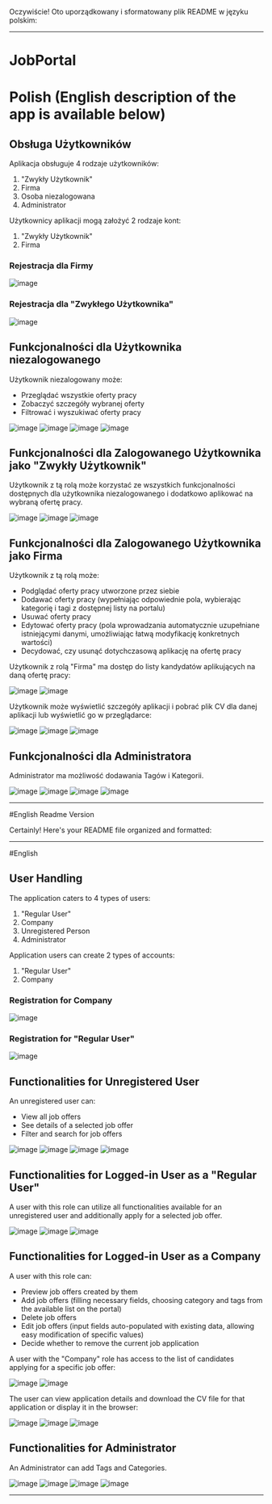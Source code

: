 Oczywiście! Oto uporządkowany i sformatowany plik README w języku polskim:

---

# JobPortal
# Polish (English description of the app is available below)
## Obsługa Użytkowników

Aplikacja obsługuje 4 rodzaje użytkowników:
1) "Zwykły Użytkownik"
2) Firma
3) Osoba niezalogowana
4) Administrator

Użytkownicy aplikacji mogą założyć 2 rodzaje kont:
1) "Zwykły Użytkownik"
2) Firma

### Rejestracja dla Firmy

![image](https://github.com/MarszalekPiotr/JobPortal/assets/97695701/dd7924e7-4516-4df1-b2bb-9b28c7cda128)

### Rejestracja dla "Zwykłego Użytkownika"

![image](https://github.com/MarszalekPiotr/JobPortal/assets/97695701/87a164ca-ba26-499f-bc84-090bf7edef75)

## Funkcjonalności dla Użytkownika niezalogowanego

Użytkownik niezalogowany może:
- Przeglądać wszystkie oferty pracy
- Zobaczyć szczegóły wybranej oferty
- Filtrować i wyszukiwać oferty pracy

![image](https://github.com/MarszalekPiotr/JobPortal/assets/97695701/f8b8bca9-8dc0-43c3-8375-532fcd9f3296)
![image](https://github.com/MarszalekPiotr/JobPortal/assets/97695701/9138e37d-fa18-4072-a518-d4c9441796e0)
![image](https://github.com/MarszalekPiotr/JobPortal/assets/97695701/37676e5e-c146-4928-9392-3b2945e2e0fd)
![image](https://github.com/MarszalekPiotr/JobPortal/assets/97695701/35df09c5-70f8-4b4e-9607-94ba630a19ff)

## Funkcjonalności dla Zalogowanego Użytkownika jako "Zwykły Użytkownik"

Użytkownik z tą rolą może korzystać ze wszystkich funkcjonalności dostępnych dla użytkownika niezalogowanego i dodatkowo aplikować na wybraną ofertę pracy.

![image](https://github.com/MarszalekPiotr/JobPortal/assets/97695701/9ba69b60-435f-4f64-9bff-6b3e18735e5d)
![image](https://github.com/MarszalekPiotr/JobPortal/assets/97695701/12f9809d-4a56-486d-9e5b-fe85a40f2bec)
![image](https://github.com/MarszalekPiotr/JobPortal/assets/97695701/0eafcdfc-4538-46b5-a29c-a65515da2426)

## Funkcjonalności dla Zalogowanego Użytkownika jako Firma

Użytkownik z tą rolą może:
- Podglądać oferty pracy utworzone przez siebie
- Dodawać oferty pracy (wypełniając odpowiednie pola, wybierając kategorię i tagi z dostępnej listy na portalu)
- Usuwać oferty pracy
- Edytować oferty pracy (pola wprowadzania automatycznie uzupełniane istniejącymi danymi, umożliwiając łatwą modyfikację konkretnych wartości)
- Decydować, czy usunąć dotychczasową aplikację na ofertę pracy

Użytkownik z rolą "Firma" ma dostęp do listy kandydatów aplikujących na daną ofertę pracy:

![image](https://github.com/MarszalekPiotr/JobPortal/assets/97695701/99d567e5-f59e-429c-8ab1-9a661919daa9)
![image](https://github.com/MarszalekPiotr/JobPortal/assets/97695701/ab2cdf68-e504-4268-8e13-7629e39905b0)

Użytkownik może wyświetlić szczegóły aplikacji i pobrać plik CV dla danej aplikacji lub wyświetlić go w przeglądarce:

![image](https://github.com/MarszalekPiotr/JobPortal/assets/97695701/93ffa4c3-d5da-4cfd-abb5-b1e4778a0d8c)
![image](https://github.com/MarszalekPiotr/JobPortal/assets/97695701/09407fc6-40ea-42e1-af74-2382eb593bdf)
![image](https://github.com/MarszalekPiotr/JobPortal/assets/97695701/4d01b767-d393-4b83-9b46-2ec76df2e6d5)

## Funkcjonalności dla Administratora

Administrator ma możliwość dodawania Tagów i Kategorii.

![image](https://github.com/MarszalekPiotr/JobPortal/assets/97695701/103dd335-5561-4cf3-be72-e29893a651f4)
![image](https://github.com/MarszalekPiotr/JobPortal/assets/97695701/021550db-807e-40b7-961a-095c8e812898)
![image](https://github.com/MarszalekPiotr/JobPortal/assets/97695701/2366f637-5fd4-49c5-af91-30fbed58f32b)
![image](https://github.com/MarszalekPiotr/JobPortal/assets/97695701/402786b3-c6fa-4832-881e-d3241bc1c3f2)

---
#English Readme Version 

Certainly! Here's your README file organized and formatted:

---
#English

## User Handling

The application caters to 4 types of users:
1) "Regular User"
2) Company
3) Unregistered Person
4) Administrator

Application users can create 2 types of accounts:
1) "Regular User"
2) Company

### Registration for Company

![image](https://github.com/MarszalekPiotr/JobPortal/assets/97695701/dd7924e7-4516-4df1-b2bb-9b28c7cda128)

### Registration for "Regular User"

![image](https://github.com/MarszalekPiotr/JobPortal/assets/97695701/87a164ca-ba26-499f-bc84-090bf7edef75)

## Functionalities for Unregistered User

An unregistered user can:
- View all job offers
- See details of a selected job offer
- Filter and search for job offers

![image](https://github.com/MarszalekPiotr/JobPortal/assets/97695701/f8b8bca9-8dc0-43c3-8375-532fcd9f3296)
![image](https://github.com/MarszalekPiotr/JobPortal/assets/97695701/9138e37d-fa18-4072-a518-d4c9441796e0)
![image](https://github.com/MarszalekPiotr/JobPortal/assets/97695701/37676e5e-c146-4928-9392-3b2945e2e0fd)
![image](https://github.com/MarszalekPiotr/JobPortal/assets/97695701/35df09c5-70f8-4b4e-9607-94ba630a19ff)

## Functionalities for Logged-in User as a "Regular User"

A user with this role can utilize all functionalities available for an unregistered user and additionally apply for a selected job offer.

![image](https://github.com/MarszalekPiotr/JobPortal/assets/97695701/9ba69b60-435f-4f64-9bff-6b3e18735e5d)
![image](https://github.com/MarszalekPiotr/JobPortal/assets/97695701/12f9809d-4a56-486d-9e5b-fe85a40f2bec)
![image](https://github.com/MarszalekPiotr/JobPortal/assets/97695701/0eafcdfc-4538-46b5-a29c-a65515da2426)

## Functionalities for Logged-in User as a Company

A user with this role can:
- Preview job offers created by them
- Add job offers (filling necessary fields, choosing category and tags from the available list on the portal)
- Delete job offers
- Edit job offers (input fields auto-populated with existing data, allowing easy modification of specific values)
- Decide whether to remove the current job application

A user with the "Company" role has access to the list of candidates applying for a specific job offer:

![image](https://github.com/MarszalekPiotr/JobPortal/assets/97695701/99d567e5-f59e-429c-8ab1-9a661919daa9)
![image](https://github.com/MarszalekPiotr/JobPortal/assets/97695701/ab2cdf68-e504-4268-8e13-7629e39905b0)

The user can view application details and download the CV file for that application or display it in the browser:

![image](https://github.com/MarszalekPiotr/JobPortal/assets/97695701/93ffa4c3-d5da-4cfd-abb5-b1e4778a0d8c)
![image](https://github.com/MarszalekPiotr/JobPortal/assets/97695701/09407fc6-40ea-42e1-af74-2382eb593bdf)
![image](https://github.com/MarszalekPiotr/JobPortal/assets/97695701/4d01b767-d393-4b83-9b46-2ec76df2e6d5)

## Functionalities for Administrator

An Administrator can add Tags and Categories.

![image](https://github.com/MarszalekPiotr/JobPortal/assets/97695701/103dd335-5561-4cf3-be72-e29893a651f4)
![image](https://github.com/MarszalekPiotr/JobPortal/assets/97695701/021550db-807e-40b7-961a-095c8e812898)
![image](https://github.com/MarszalekPiotr/JobPortal/assets/97695701/2366f637-5fd4-49c5-af91-30fbed58f32b)
![image](https://github.com/MarszalekPiotr/JobPortal/assets/97695701/402786b3-c6fa-4832-881e-d3241bc1c3f2)

---

